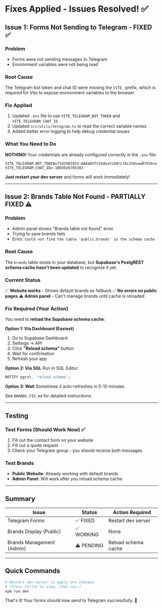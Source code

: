 # Fixes Applied - Issues Resolved! ✅

## Issue 1: Forms Not Sending to Telegram - FIXED ✅

### Problem
- Forms were not sending messages to Telegram
- Environment variables were not being read

### Root Cause
The Telegram bot token and chat ID were missing the `VITE_` prefix, which is required for Vite to expose environment variables to the browser.

### Fix Applied
1. Updated `.env` file to use `VITE_TELEGRAM_BOT_TOKEN` and `VITE_TELEGRAM_CHAT_ID`
2. Updated `src/utils/telegram.ts` to read the correct variable names
3. Added better error logging to help debug credential issues

### What You Need to Do
**NOTHING!** Your credentials are already configured correctly in the `.env` file:
```
VITE_TELEGRAM_BOT_TOKEN=7542985925:AAEmDXfCVkdoxViS0rL7Ai3tHvowR7U3kno
VITE_TELEGRAM_CHAT_ID=-1003026785383
```

**Just restart your dev server** and forms will work immediately!

---

## Issue 2: Brands Table Not Found - PARTIALLY FIXED ⚠️

### Problem
- Admin panel shows "Brands table not found" error
- Trying to save brands fails
- Error: `Could not find the table 'public.brands' in the schema cache`

### Root Cause
The `brands` table exists in your database, but **Supabase's PostgREST schema cache hasn't been updated** to recognize it yet.

### Current Status
✅ **Website works** - Shows default brands as fallback
✅ **No errors on public pages**
⚠️ **Admin panel** - Can't manage brands until cache is reloaded

### Fix Required (Your Action)
You need to **reload the Supabase schema cache**:

**Option 1: Via Dashboard (Easiest)**
1. Go to Supabase Dashboard
2. Settings → API
3. Click **"Reload schema"** button
4. Wait for confirmation
5. Refresh your app

**Option 2: Via SQL**
Run in SQL Editor:
```sql
NOTIFY pgrst, 'reload schema';
```

**Option 3: Wait**
Sometimes it auto-refreshes in 5-10 minutes

See `BRANDS_FIX.md` for detailed instructions.

---

## Testing

### Test Forms (Should Work Now) ✅
1. Fill out the contact form on your website
2. Fill out a quote request
3. Check your Telegram group - you should receive both messages

### Test Brands
- **Public Website**: Already working with default brands
- **Admin Panel**: Will work after you reload schema cache

---

## Summary

| Issue | Status | Action Required |
|-------|--------|-----------------|
| Telegram Forms | ✅ FIXED | Restart dev server |
| Brands Display (Public) | ✅ WORKING | None |
| Brands Management (Admin) | ⚠️ PENDING | Reload schema cache |

---

## Quick Commands

```bash
# Restart dev server to apply env changes
# (Press Ctrl+C to stop, then run:)
npm run dev
```

That's it! Your forms should now send to Telegram successfully. 🎉
